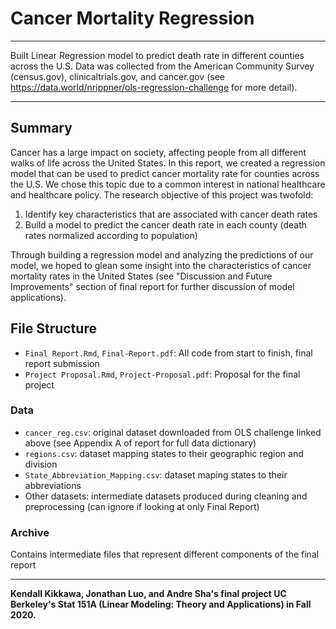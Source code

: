 # Cancer Mortality Regression

---

Built Linear Regression model to predict death rate in different counties across the U.S. Data was collected from the American Community Survey (census.gov), clinicaltrials.gov, and cancer.gov (see https://data.world/nrippner/ols-regression-challenge for more detail).

---

## Summary

Cancer has a large impact on society, affecting people from all different walks of life across the United States. In this report, we created a regression model that can be used to predict cancer mortality rate for counties across the U.S.  We chose this topic due to a common interest in national healthcare and healthcare policy.  The research objective of this project was twofold:

1. Identify key characteristics that are associated with cancer death rates
2. Build a model to predict the cancer death rate in each county (death rates normalized according to population)

Through building a regression model and analyzing the predictions of our model, we hoped to glean some insight into the characteristics of cancer mortality rates in the United States (see "Discussion and Future Improvements" section of final report for further discussion of model applications).

## File Structure

- `Final Report.Rmd`, `Final-Report.pdf`: All code from start to finish, final report submission
- `Project Proposal.Rmd`, `Project-Proposal.pdf`: Proposal for the final project

### Data
- `cancer_reg.csv`: original dataset downloaded from OLS challenge linked above (see Appendix A of report for full data dictionary)
- `regions.csv`: dataset mapping states to their geographic region and division
- `State_Abbreviation_Mapping.csv`: dataset maping states to their abbreviations
- Other datasets: intermediate datasets produced during cleaning and preprocessing (can ignore if looking at only Final Report)

### Archive
Contains intermediate files that represent different components of the final report

---

**Kendall Kikkawa, Jonathan Luo, and Andre Sha's final project UC Berkeley's Stat 151A (Linear Modeling: Theory and Applications) in Fall 2020.**
